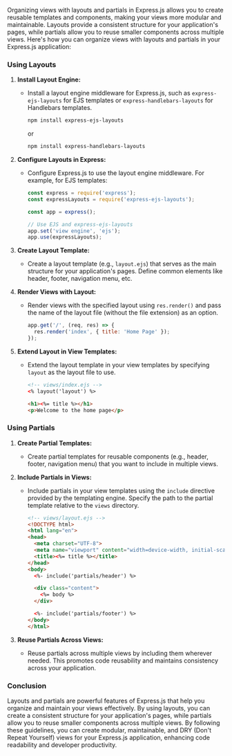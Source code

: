Organizing views with layouts and partials in Express.js allows you to create reusable templates and components, making your views more modular and maintainable. Layouts provide a consistent structure for your application's pages, while partials allow you to reuse smaller components across multiple views. Here's how you can organize views with layouts and partials in your Express.js application:

### Using Layouts

1. **Install Layout Engine:**
   - Install a layout engine middleware for Express.js, such as `express-ejs-layouts` for EJS templates or `express-handlebars-layouts` for Handlebars templates.
     ```bash
     npm install express-ejs-layouts
     ```
     or
     ```bash
     npm install express-handlebars-layouts
     ```

2. **Configure Layouts in Express:**
   - Configure Express.js to use the layout engine middleware. For example, for EJS templates:
     ```javascript
     const express = require('express');
     const expressLayouts = require('express-ejs-layouts');

     const app = express();

     // Use EJS and express-ejs-layouts
     app.set('view engine', 'ejs');
     app.use(expressLayouts);
     ```

3. **Create Layout Template:**
   - Create a layout template (e.g., `layout.ejs`) that serves as the main structure for your application's pages. Define common elements like header, footer, navigation menu, etc.

4. **Render Views with Layout:**
   - Render views with the specified layout using `res.render()` and pass the name of the layout file (without the file extension) as an option.
     ```javascript
     app.get('/', (req, res) => {
       res.render('index', { title: 'Home Page' });
     });
     ```

5. **Extend Layout in View Templates:**
   - Extend the layout template in your view templates by specifying `layout` as the layout file to use.
     ```html
     <!-- views/index.ejs -->
     <% layout('layout') %>

     <h1><%= title %></h1>
     <p>Welcome to the home page</p>
     ```

### Using Partials

1. **Create Partial Templates:**
   - Create partial templates for reusable components (e.g., header, footer, navigation menu) that you want to include in multiple views.

2. **Include Partials in Views:**
   - Include partials in your view templates using the `include` directive provided by the templating engine. Specify the path to the partial template relative to the `views` directory.
     ```html
     <!-- views/layout.ejs -->
     <!DOCTYPE html>
     <html lang="en">
     <head>
       <meta charset="UTF-8">
       <meta name="viewport" content="width=device-width, initial-scale=1.0">
       <title><%= title %></title>
     </head>
     <body>
       <%- include('partials/header') %>

       <div class="content">
         <%= body %>
       </div>

       <%- include('partials/footer') %>
     </body>
     </html>
     ```

3. **Reuse Partials Across Views:**
   - Reuse partials across multiple views by including them wherever needed. This promotes code reusability and maintains consistency across your application.

### Conclusion

Layouts and partials are powerful features of Express.js that help you organize and maintain your views effectively. By using layouts, you can create a consistent structure for your application's pages, while partials allow you to reuse smaller components across multiple views. By following these guidelines, you can create modular, maintainable, and DRY (Don't Repeat Yourself) views for your Express.js application, enhancing code readability and developer productivity.